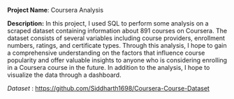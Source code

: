 **Project Name**: Coursera Analysis

**Description:** In this project, I used SQL to perform some analysis on a scraped dataset containing information about 891 courses on Coursera. The dataset consists of several variables including course providers, enrollment numbers, ratings, and certificate types. Through this analysis, I hope to gain a comprehensive understanding on the factors that influence course popularity and offer valuable insights to anyone who is considering enrolling in a Coursera course in the future. In addition to the analysis, I hope to visualize the data through a dashboard.

*Dataset* : https://github.com/Siddharth1698/Coursera-Course-Dataset

